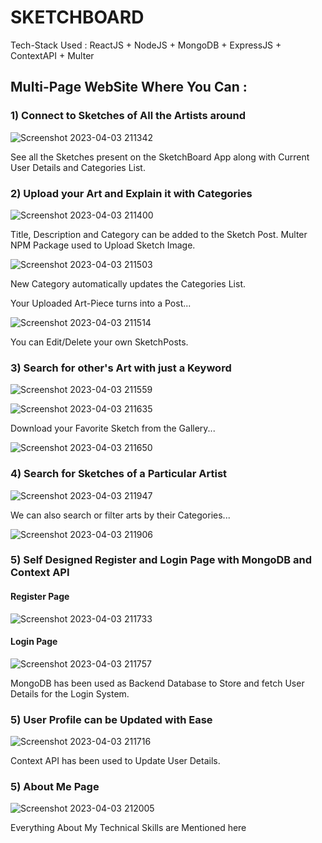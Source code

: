 # SKETCHBOARD

Tech-Stack Used : ReactJS + NodeJS + MongoDB + ExpressJS + ContextAPI + Multer
<br>
## Multi-Page WebSite Where You Can : 

### 1)  Connect to Sketches of All the Artists around

![Screenshot 2023-04-03 211342](https://user-images.githubusercontent.com/111651944/236476491-5e0f57c3-03c2-45a6-8bb6-c49b4315d1de.png)

See all the Sketches present on the SketchBoard App along with Current User Details and Categories List. 

### 2)  Upload your Art and Explain it with Categories

![Screenshot 2023-04-03 211400](https://user-images.githubusercontent.com/111651944/236476927-b3eed750-a52e-4780-89b9-db75024f7ce3.png)

Title, Description and Category can be added to the Sketch Post.
Multer NPM Package used to Upload Sketch Image.

![Screenshot 2023-04-03 211503](https://user-images.githubusercontent.com/111651944/236477323-a2b287f4-2790-484d-a9c1-735322eae1b9.png)

New Category automatically updates the Categories List.

Your Uploaded Art-Piece turns into a Post...

![Screenshot 2023-04-03 211514](https://user-images.githubusercontent.com/111651944/236477632-f5258a17-c627-4513-aa50-0d898a0dee45.png)

You can Edit/Delete your own SketchPosts.

### 3)  Search for other's Art with just a Keyword

![Screenshot 2023-04-03 211559](https://user-images.githubusercontent.com/111651944/236477815-d60c801c-9837-452d-8123-625ab130140f.png)

![Screenshot 2023-04-03 211635](https://user-images.githubusercontent.com/111651944/236477931-23b101d7-5a9f-4a45-bd3d-7874ce53616d.png)

Download your Favorite Sketch from the Gallery...

![Screenshot 2023-04-03 211650](https://user-images.githubusercontent.com/111651944/236478122-d8974c21-b6fa-412a-b05e-82152d4070d2.png)

### 4) Search for Sketches of a Particular Artist

![Screenshot 2023-04-03 211947](https://user-images.githubusercontent.com/111651944/236478742-c30a1a97-05f1-47b8-8bfc-9cca9b9e34e3.png)

We can also search or filter arts by their Categories...

![Screenshot 2023-04-03 211906](https://user-images.githubusercontent.com/111651944/236478678-e9920995-4343-4529-b43d-6124425fdf2e.png)

### 5)  Self Designed Register and Login Page with MongoDB and Context API

#### Register Page
![Screenshot 2023-04-03 211733](https://user-images.githubusercontent.com/111651944/236479022-0549dc35-95ee-4e8f-ae3c-abd7fdfe9079.png)

#### Login Page
![Screenshot 2023-04-03 211757](https://user-images.githubusercontent.com/111651944/236479106-53cba09a-f53c-4a55-818a-2d4fec04cec7.png)

MongoDB has been used as Backend Database to Store and fetch User Details for the Login System.

### 5)  User Profile can be Updated with Ease

![Screenshot 2023-04-03 211716](https://user-images.githubusercontent.com/111651944/236479321-f83ef5a6-769e-4e45-9f65-e784dbf34fc0.png)

Context API has been used to Update User Details.

### 5)  About Me Page

![Screenshot 2023-04-03 212005](https://user-images.githubusercontent.com/111651944/236479458-fe55f723-4bbe-44d7-b2a3-2a7146af41da.png)

Everything About My Technical Skills are Mentioned here 

